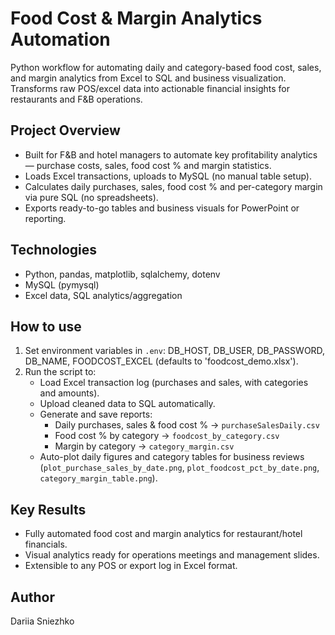# Food Cost & Margin Analytics Automation

Python workflow for automating daily and category-based food cost, sales, and margin analytics from Excel to SQL and business visualization. Transforms raw POS/excel data into actionable financial insights for restaurants and F&B operations.

## Project Overview

- Built for F&B and hotel managers to automate key profitability analytics — purchase costs, sales, food cost % and margin statistics.
- Loads Excel transactions, uploads to MySQL (no manual table setup).
- Calculates daily purchases, sales, food cost % and per-category margin via pure SQL (no spreadsheets).
- Exports ready-to-go tables and business visuals for PowerPoint or reporting.

## Technologies

- Python, pandas, matplotlib, sqlalchemy, dotenv
- MySQL (pymysql)
- Excel data, SQL analytics/aggregation

## How to use

1. Set environment variables in `.env`: DB_HOST, DB_USER, DB_PASSWORD, DB_NAME, FOODCOST_EXCEL (defaults to 'foodcost_demo.xlsx').
2. Run the script to:
   - Load Excel transaction log (purchases and sales, with categories and amounts).
   - Upload cleaned data to SQL automatically.
   - Generate and save reports:
     - Daily purchases, sales & food cost % → `purchaseSalesDaily.csv`
     - Food cost % by category → `foodcost_by_category.csv`
     - Margin by category → `category_margin.csv`
   - Auto-plot daily figures and category tables for business reviews (`plot_purchase_sales_by_date.png`, `plot_foodcost_pct_by_date.png`, `category_margin_table.png`).

## Key Results

- Fully automated food cost and margin analytics for restaurant/hotel financials.
- Visual analytics ready for operations meetings and management slides.
- Extensible to any POS or export log in Excel format.

## Author

Dariia Sniezhko
